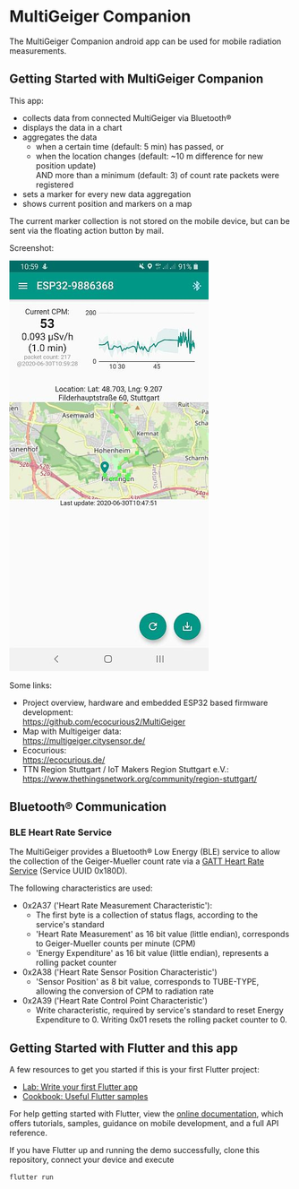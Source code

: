 # MultiGeiger Companion

The MultiGeiger Companion android app can be used for mobile radiation measurements.

## Getting Started with MultiGeiger Companion

This app:
* collects data from connected MultiGeiger via Bluetooth®
* displays the data in a chart
* aggregates the data
  * when a certain time (default: 5 min) has passed, or
  * when the location changes (default: ~10 m difference for new position update) <br>AND more than a minimum (default: 3) of count rate packets were registered
* sets a marker for every new data aggregation
* shows current position and markers on a map

The current marker collection is not stored on the mobile device, but can be sent via the floating action button by mail.

Screenshot:

![Screenshot](doc/Screenshot_Companion_v0.9.0.jpg)

Some links:
* Project overview, hardware and embedded ESP32 based firmware development: <br>https://github.com/ecocurious2/MultiGeiger
* Map with Multigeiger data: <br>https://multigeiger.citysensor.de/
* Ecocurious: <br>https://ecocurious.de/
* TTN Region Stuttgart / IoT Makers Region Stuttgart e.V.: <br>https://www.thethingsnetwork.org/community/region-stuttgart/


## Bluetooth® Communication
### BLE Heart Rate Service

The MultiGeiger provides a Bluetooth® Low Energy (BLE) service to allow the collection of the Geiger-Mueller count rate
via a [GATT Heart Rate Service](https://www.bluetooth.com/specifications/gatt/services/>) (Service UUID 0x180D).

The following characteristics are used:

- 0x2A37 ('Heart Rate Measurement Characteristic'):
  - The first byte is a collection of status flags, according to the service's standard
  - 'Heart Rate Measurement' as 16 bit value (little endian), corresponds to Geiger-Mueller counts per minute (CPM)
  - 'Energy Expenditure' as 16 bit value (little endian), represents a rolling packet counter
- 0x2A38 ('Heart Rate Sensor Position Characteristic')
  - 'Sensor Position' as 8 bit value, corresponds to TUBE-TYPE, allowing the conversion of CPM to radiation rate
- 0x2A39 ('Heart Rate Control Point Characteristic')
  - Write characteristic, required by service's standard to reset Energy Expenditure to 0. Writing 0x01 resets the rolling packet counter to 0.


## Getting Started with Flutter and this app

A few resources to get you started if this is your first Flutter project:

- [Lab: Write your first Flutter app](https://flutter.dev/docs/get-started/codelab)
- [Cookbook: Useful Flutter samples](https://flutter.dev/docs/cookbook)

For help getting started with Flutter, view the
[online documentation](https://flutter.dev/docs), which offers tutorials,
samples, guidance on mobile development, and a full API reference.

If you have Flutter up and running the demo successfully, clone this repository, connect your device and execute

```
flutter run  
```
